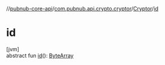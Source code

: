 //[pubnub-core-api](../../../index.md)/[com.pubnub.api.crypto.cryptor](../index.md)/[Cryptor](index.md)/[id](id.md)

# id

[jvm]\
abstract fun [id](id.md)(): [ByteArray](https://kotlinlang.org/api/latest/jvm/stdlib/kotlin/-byte-array/index.html)
